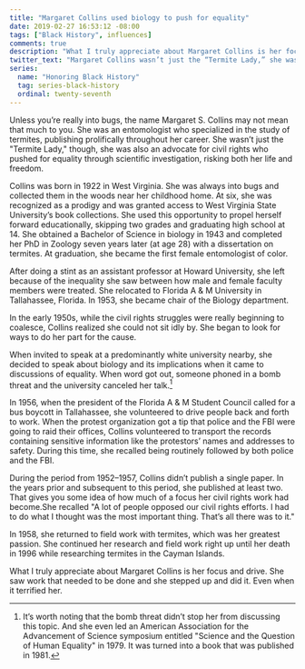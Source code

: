 ```yaml
---
title: "Margaret Collins used biology to push for equality"
date: 2019-02-27 16:53:12 -08:00
tags: ["Black History", influences]
comments: true
description: "What I truly appreciate about Margaret Collins is her focus and drive. She saw work that needed to be done and she stepped up and did it. Even when it terrified her."
twitter_text: "Margaret Collins wasn’t just the “Termite Lady,” she was also an advocate for civil rights who pushed for equality through scientific investigation"
series:
  name: "Honoring Black History"
  tag: series-black-history
  ordinal: twenty-seventh
---
```


Unless you’re really into bugs, the name Margaret S. Collins may not mean that much to you. She was an entomologist who specialized in the study of termites, publishing prolifically throughout her career. She wasn’t just the "Termite Lady," though, she was also an advocate for civil rights who pushed for equality through scientific investigation, risking both her life and freedom.

<!-- more -->

Collins was born in 1922 in West Virginia. She was always into bugs and collected them in the woods near her childhood home. At six, she was recognized as a prodigy and was granted access to West Virginia State University’s book collections. She used this opportunity to propel herself forward educationally, skipping two grades and graduating high school at 14. She obtained a Bachelor of Science in biology in 1943 and completed her PhD in Zoology seven years later (at age 28) with a dissertation on termites. At graduation, she became the first female entomologist of color.

After doing a stint as an assistant professor at Howard University, she left because of the inequality she saw between how male and female faculty members were treated. She relocated to Florida A & M University in Tallahassee, Florida. In 1953, she became chair of the Biology department.

In the early 1950s, while the civil rights struggles were really beginning to coalesce, Collins realized she could not sit idly by. She began to look for ways to do her part for the cause.

When invited to speak at a predominantly white university nearby, she decided to speak about biology and its implications when it came to discussions of equality. When word got out, someone phoned in a bomb threat and the university canceled her talk.[^1]

[^1]: It’s worth noting that the bomb threat didn’t stop her from discussing this topic. And she even led an American Association for the Advancement of Science symposium entitled "Science and the Question of Human Equality" in 1979. It was turned into a book that was published in 1981.

In 1956, when the president of the Florida A & M Student Council called for a bus boycott in Tallahassee, she volunteered to drive people back and forth to work. When the protest organization got a tip that police and the FBI were going to raid their offices, Collins volunteered to transport the records containing sensitive information like the protestors’ names and addresses to safety. During this time, she recalled being routinely followed by both police and the FBI.

During the period from 1952–1957, Collins didn’t publish a single paper. In the years prior and subsequent to this period, she published at least two. That gives you some idea of how much of a focus her civil rights work had become.She recalled "A lot of people opposed our civil rights efforts. I had to do what I thought was the most important thing. That’s all there was to it."

In 1958, she returned to field work with termites, which was her greatest passion. She continued her research and field work right up until her death in 1996 while researching termites in the Cayman Islands.

What I truly appreciate about Margaret Collins is her focus and drive. She saw work that needed to be done and she stepped up and did it. Even when it terrified her.